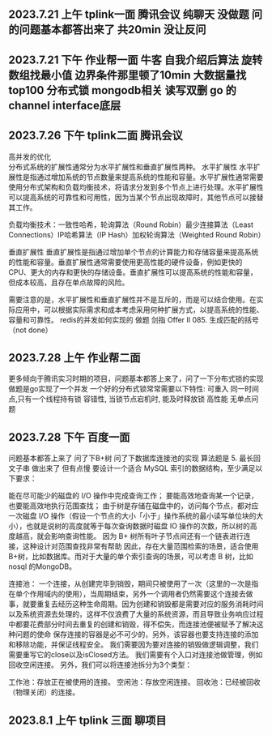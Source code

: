 ## 2023.7.21 上午 tplink一面 腾讯会议 纯聊天 没做题 问的问题基本都答出来了 共20min 没让反问
## 2023.7.21 下午 作业帮一面 牛客 自我介绍后算法 旋转数组找最小值 边界条件那里顿了10min 大数据量找top100  分布式锁  mongodb相关 读写双删  go 的channel interface底层
## 2023.7.26 下午 tplink二面 腾讯会议 
高并发的优化  
分布式系统的扩展性通常分为水平扩展性和垂直扩展性两种。
水平扩展性
水平扩展性是指通过增加系统的节点数量来提高系统的性能和容量。水平扩展性通常需要使用分布式架构和负载均衡技术，将请求分发到多个节点上进行处理。水平扩展性可以提高系统的可靠性和可用性，因为当某个节点出现故障时，其他节点可以接替其工作。

负载均衡技术：一致性哈希，轮询算法（Round Robin）最少连接算法（Least Connections）IP哈希算法（IP Hash）加权轮询算法（Weighted Round Robin）

垂直扩展性
垂直扩展性是指通过增加单个节点的计算能力和存储容量来提高系统的性能和容量。垂直扩展性通常需要使用更高性能的硬件设备，例如更快的CPU、更大的内存和更快的存储设备。垂直扩展性可以提高系统的性能和容量，但成本较高，且存在单点故障的风险。

需要注意的是，水平扩展性和垂直扩展性并不是互斥的，而是可以结合使用。在实际应用中，可以根据实际需求和成本考虑采用何种扩展方式，以提高系统的性能、容量和可靠性。
redis的并发如何实现的 做题 剑指 Offer II 085. 生成匹配的括号（not done）
## 2023.7.28 上午 作业帮二面 
更多倾向于腾讯实习时期的项目，问题基本都答上来了，问了一下分布式锁的实现 做题是go实现了一个并发
一个好的分布式锁常常需要以下特性:
可重入
同一时间点,只有一个线程持有锁
容错性, 当锁节点宕机时, 能及时释放锁
高性能
无单点问题
## 2023.7.28 下午 百度一面
问题基本都答上来了 问了下B+树 问了下数据库连接池的实现 算法题是  5. 最长回文子串 做出来了 但有点慢
要设计一个适合 MySQL 索引的数据结构，至少满足以下要求：

能在尽可能少的磁盘的 I/O 操作中完成查询工作；
要能高效地查询某一个记录，也要能高效地执行范围查找；
由于树是存储在磁盘中的，访问每个节点，都对应一次磁盘 I/O 操作（假设一个节点的大小「小于」操作系统的最小读写单位块的大小），也就是说树的高度就等于每次查询数据时磁盘 IO 操作的次数，所以树的高度越高，就会影响查询性能。
因为 B+ 树所有叶子节点间还有一个链表进行连接，这种设计对范围查找非常有帮助
因此，存在大量范围检索的场景，适合使用 B+树，比如数据库。而对于大量的单个索引查询的场景，可以考虑 B 树，比如 nosql 的MongoDB。

连接池：
一个连接，从创建完毕到销毁，期间只被使用了一次（这里的一次是指在单个作用域内的使用），当周期结束，另外一个调用者仍然需要这个连接去做事，就要重复去经历这种生命周期。因为创建和销毁都是需要对应的服务消耗时间以及系统资源去处理的，这样不仅浪费了大量的系统资源，而且导致业务响应过程中都要花费部分时间去重复的创建和销毁，得不偿失，而连接池便被赋予了解决这种问题的使命
保存连接的容器是必不可少的，另外，该容器也要支持连接的添加和移除功能，并保证线程安全。
我们需要因为要对连接的销毁做逻辑调整，我们需要重写它的close以及isClosed方法。
我们需要有个入口对连接池做管理，例如回收空闲连接。
另外，我们可以将连接池拆分为3个类型：

工作池：存放正在被使用的连接。
空闲池：存放空闲连接。
回收池：已经被回收（物理关闭）的连接。
## 2023.8.1 上午 tplink 三面 聊项目
